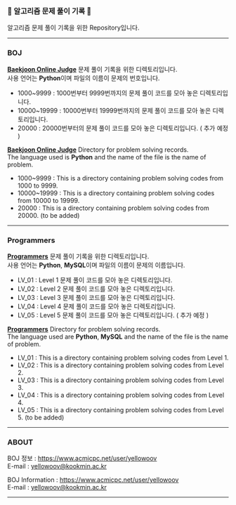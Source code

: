 <h3>📝 알고리즘 문제 풀이 기록 📝</h3>
알고리즘 문제 풀이 기록을 위한 Repository입니다.  

- - -

<h3> BOJ </h3>  

**[Baekjoon Online Judge](https://www.acmicpc.net/)** 문제 풀이 기록을 위한 디렉토리입니다.  
사용 언어는 **Python**이며 파일의 이름이 문제의 번호입니다.  

* 1000~9999 : 1000번부터 9999번까지의 문제 풀이 코드를 모아 놓은 디렉토리입니다.
* 10000~19999 : 10000번부터 19999번까지의 문제 풀이 코드를 모아 놓은 디렉토리입니다.
* 20000 : 20000번부터의 문제 풀이 코드를 모아 놓은 디렉토리입니다. ( 추가 예정 )  



**[Baekjoon Online Judge](https://www.acmicpc.net)** Directory for problem solving records.  
The language used is **Python** and the name of the file is the name of problem.

* 1000~9999 : This is a directory containing problem solving codes from 1000 to 9999.
* 10000~19999 : This is a directory containing problem solving codes from 10000 to 19999.
* 20000 : This is a directory containing problem solving codes from 20000. (to be added)


- - -

<h3> Programmers </h3>  

**[Programmers](https://programmers.co.kr/learn/challenges)** 문제 풀이 기록을 위한 디렉토리입니다.  
사용 언어는 **Python**, **MySQL**이며 파일의 이름이 문제의 이름입니다.  

* LV_01 : Level 1 문제 풀이 코드를 모아 놓은 디렉토리입니다.
* LV_02 : Level 2 문제 풀이 코드를 모아 놓은 디렉토리입니다.
* LV_03 : Level 3 문제 풀이 코드를 모아 놓은 디렉토리입니다.
* LV_04 : Level 4 문제 풀이 코드를 모아 놓은 디렉토리입니다. 
* LV_05 : Level 5 문제 풀이 코드를 모아 놓은 디렉토리입니다. ( 추가 예정 )

**[Programmers](https://programmers.co.kr/learn/challenges)** Directory for problem solving records.  
The language used are **Python**, **MySQL** and the name of the file is the name of problem.

* LV_01 : This is a directory containing problem solving codes from Level 1.
* LV_02 : This is a directory containing problem solving codes from Level 2.
* LV_03 : This is a directory containing problem solving codes from Level 3.
* LV_04 : This is a directory containing problem solving codes from Level 4. 
* LV_05 : This is a directory containing problem solving codes from Level 5. (to be added)

- - -

<h3> ABOUT </h3> 

BOJ 정보 : https://www.acmicpc.net/user/yellowoov   
E-mail : yellowoov@kookmin.ac.kr



BOJ Information : https://www.acmicpc.net/user/yellowoov  
E-mail : yellowoov@kookmin.ac.kr

- - - 
